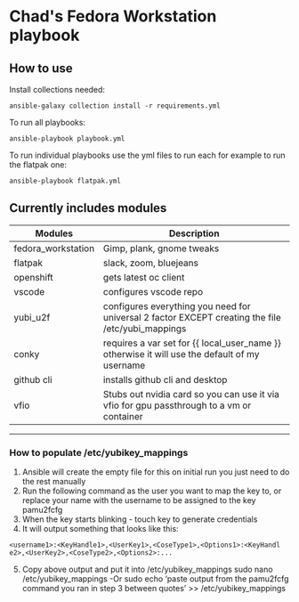 # Chad's Fedora Workstation playbook

## How to use

Install collections needed:

```shell
ansible-galaxy collection install -r requirements.yml
```

To run all playbooks:

```shell
ansible-playbook playbook.yml
```

To run individual playbooks use the yml files to run each for example to run the flatpak one:

```shell
ansible-playbook flatpak.yml
```

## Currently includes modules

| Modules            | Description                                                                                       |
|--------------------|---------------------------------------------------------------------------------------------------|
| fedora_workstation | Gimp, plank, gnome tweaks                                                                         |
| flatpak            | slack, zoom, bluejeans                                                                            |
| openshift          | gets latest oc client                                                                             |
| vscode             | configures vscode repo                                                                            |
| yubi_u2f           | configures everything you need for universal 2 factor EXCEPT creating the file /etc/yubi_mappings |
| conky              | requires a var set for {{ local_user_name }} otherwise it will use the default of my username     |
| github cli         | installs github cli and desktop                                                                   |
| vfio               | Stubs out nvidia card so you can use it via vfio for gpu passthrough to a vm or container         |

---

### How to populate /etc/yubikey_mappings

1. Ansible will create the empty file for this on initial run you just need to do the rest manually
2. Run the following command as the user you want to map the key to, or replace your name with the username to be assigned to the key
pamu2fcfg
3. When the key starts blinking - touch key to generate credentials
4. It will output something that looks like this:

```shell
<username1>:<KeyHandle1>,<UserKey1>,<CoseType1>,<Options1>:<KeyHandl e2>,<UserKey2>,<CoseType2>,<Options2>:... 
```

5. Copy above output and put it into /etc/yubikey_mappings
sudo nano /etc/yubikey_mappings
-Or
sudo echo ‘paste output from the pamu2fcfg command you ran in step 3 between quotes’ >> /etc/yubikey_mappings
